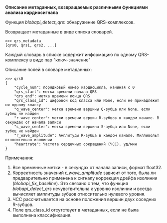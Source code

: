 **Описание метаданных, возвращаемых различными функциями анализа кардиосигнала**

Функция *blobapi_detect_qrs*: обнаружение QRS-комплексов.

Возвращает метаданные в виде списка словарей.

```
>>> qrs_metadata
[qrs0, qrs1, qrs2, ...]
```
Каждый словарь в списке содержит информацию по одному QRS-комплексу в виде пар "ключ-значение"

Описание полей в словаре метаданных:

```
>>> qrs0
{
    "cycle_num": порядковый номер кардиоцикла, начиная с 0
    "qrs_start": метка времени начала QRS
    "qrs_end": метка времени конца QRS
    "qrs_class_id": цифровой код класса или None, если не принадлежит ни одному классу
    "q_wave_center": метка времени вершины Q-зубца или None, если зубец не найден
    "r_wave_center": метки времени вершин R-зубцов в каждом канале. В секундах от начала записи
    "s_wave_center": метка времени вершины S-зубца или None, если зубец не найден
    "r_wave_amplitude": Амплитуды R-зубца в каждом канале. Милливольт относительно изолинии
    "heartrate": Частота сердечных сокращений (ЧСС). уд/мин
}
```

Примечания:

1. Все временные метки - в секундах от начала записи, формат float32.
2. Корректность значений *r_wave_amplitude* зависит от того, была ли предварительно
применена к сигналу коррекция дрейфа изолинии (*blobapi_fix_baseline*).
Это связано с тем, что функция *blobapi_detect_qrs* нечувствительна
к уровню изолинии и всегда вычисляет амплитуды зубцов относительно нулевого уровня.
3. ЧСС рассчитывается на основе положения вершин двух соседних R-зубцов.
4. Поле qrs_class_id отсутствует в метаданных, если не была выполнена классификация.

